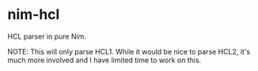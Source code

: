 # nim-hcl
HCL parser in pure Nim.

NOTE: This will only parse HCL1.  While it would be nice to parse HCL2, it's much more involved and I have limited time to work on this.
